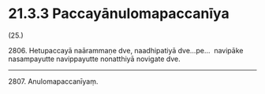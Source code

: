 # 21.3.3 Paccayānulomapaccanīya

(25.)

2806\. Hetupaccayā naārammaṇe dve, naadhipatiyā dve…pe…  navipāke nasampayutte navippayutte nonatthiyā novigate dve.

---

2807\. Anulomapaccanīyaṃ.
